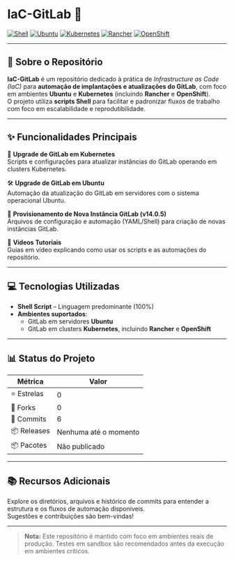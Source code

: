 # IaC-GitLab 🚀

[![Shell](https://img.shields.io/badge/Shell-100%25-informational?logo=gnu-bash&logoColor=white)](https://www.gnu.org/software/bash/)
[![Ubuntu](https://img.shields.io/badge/Ubuntu-Server-E95420?logo=ubuntu&logoColor=white)](https://ubuntu.com/)
[![Kubernetes](https://img.shields.io/badge/Kubernetes-Automation-326CE5?logo=kubernetes&logoColor=white)](https://kubernetes.io/)
[![Rancher](https://img.shields.io/badge/Rancher-Cluster-0075A8?logo=rancher&logoColor=white)](https://rancher.com/)
[![OpenShift](https://img.shields.io/badge/OpenShift-Container%20Platform-E00?logo=redhatopenshift&logoColor=white)](https://www.openshift.com/)

---

## 📌 Sobre o Repositório

**IaC-GitLab** é um repositório dedicado à prática de *Infrastructure as Code (IaC)* para **automação de implantações e atualizações do GitLab**, com foco em ambientes **Ubuntu** e **Kubernetes** (incluindo **Rancher** e **OpenShift**).  
O projeto utiliza **scripts Shell** para facilitar e padronizar fluxos de trabalho com foco em escalabilidade e reprodutibilidade.

---

## ✨ Funcionalidades Principais

🔧 **Upgrade de GitLab em Kubernetes**  
Scripts e configurações para atualizar instâncias do GitLab operando em clusters Kubernetes.

🛠️ **Upgrade de GitLab em Ubuntu**  
Automação da atualização do GitLab em servidores com o sistema operacional Ubuntu.

🚀 **Provisionamento de Nova Instância GitLab (v14.0.5)**  
Arquivos de configuração e automação (YAML/Shell) para criação de novas instâncias GitLab.

🎥 **Vídeos Tutoriais**  
Guias em vídeo explicando como usar os scripts e as automações do repositório.

---

## 💻 Tecnologias Utilizadas

- **Shell Script** – Linguagem predominante (100%)
- **Ambientes suportados**:
  - GitLab em servidores **Ubuntu**
  - GitLab em clusters **Kubernetes**, incluindo **Rancher** e **OpenShift**

---

## 📊 Status do Projeto

| Métrica         | Valor |
|------------------|--------|
| ⭐ Estrelas       | 0      |
| 🍴 Forks         | 0      |
| 🔄 Commits       | 6      |
| 📦 Releases      | Nenhuma até o momento |
| 📦 Pacotes       | Não publicado |

---

## 📚 Recursos Adicionais

Explore os diretórios, arquivos e histórico de commits para entender a estrutura e os fluxos de automação disponíveis.  
Sugestões e contribuições são bem-vindas!

---

> **Nota:** Este repositório é mantido com foco em ambientes reais de produção. Testes em sandbox são recomendados antes da execução em ambientes críticos.

